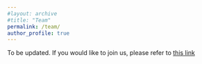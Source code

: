 ```yaml
---
#layout: archive
#title: "Team"
permalink: /team/
author_profile: true
---
```

To be updated.
If you would like to join us, please refer to [this link](https://fengx13.github.io/join%20us/)
